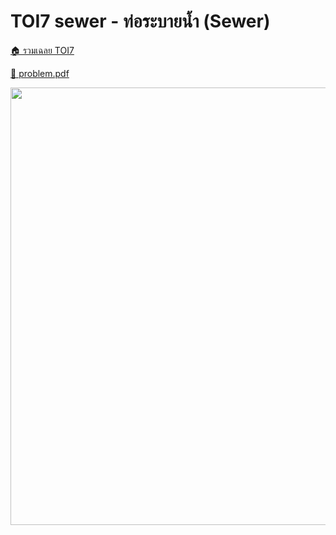<!-- @codegen_problem begin -->
# TOI7 sewer - ท่อระบายน้ำ (Sewer)

[🏠 รวมเฉลย TOI7](../)

[💎 problem.pdf](./toi7_sewer.pdf)

<img width="700" src="https://github.com/krist7599555/toi/assets/19445033/80c80822-7583-4bcd-a705-dae3eacdee85" />
<!-- @codegen_problem end -->
